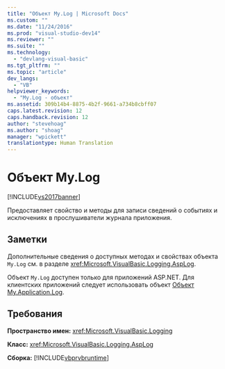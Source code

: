 ```yaml
---
title: "Объект My.Log | Microsoft Docs"
ms.custom: ""
ms.date: "11/24/2016"
ms.prod: "visual-studio-dev14"
ms.reviewer: ""
ms.suite: ""
ms.technology: 
  - "devlang-visual-basic"
ms.tgt_pltfrm: ""
ms.topic: "article"
dev_langs: 
  - "VB"
helpviewer_keywords: 
  - "My.Log - объект"
ms.assetid: 309b14b4-8875-4b2f-9661-a734b8cbff07
caps.latest.revision: 12
caps.handback.revision: 12
author: "stevehoag"
ms.author: "shoag"
manager: "wpickett"
translationtype: Human Translation
---
```

# Объект My.Log
[!INCLUDE[vs2017banner](../../../csharp/includes/vs2017banner.md)]

Предоставляет свойство и методы для записи сведений о событиях и исключениях в прослушиватели журнала приложения.  
  
## Заметки  
 Дополнительные сведения о доступных методах и свойствах объекта `My.Log` см. в разделе <xref:Microsoft.VisualBasic.Logging.AspLog>.  
  
 Объект `My.Log` доступен только для приложений ASP.NET.  Для клиентских приложений следует использовать объект [Объект My.Application.Log](../../../visual-basic/language-reference/objects/my-application-log-object.md).  
  
## Требования  
 **Пространство имен:** <xref:Microsoft.VisualBasic.Logging>  
  
 **Класс:** <xref:Microsoft.VisualBasic.Logging.AspLog>  
  
 **Сборка:** [!INCLUDE[vbprvbruntime](../../../visual-basic/language-reference/objects/includes/vbprvbruntime_md.md)]